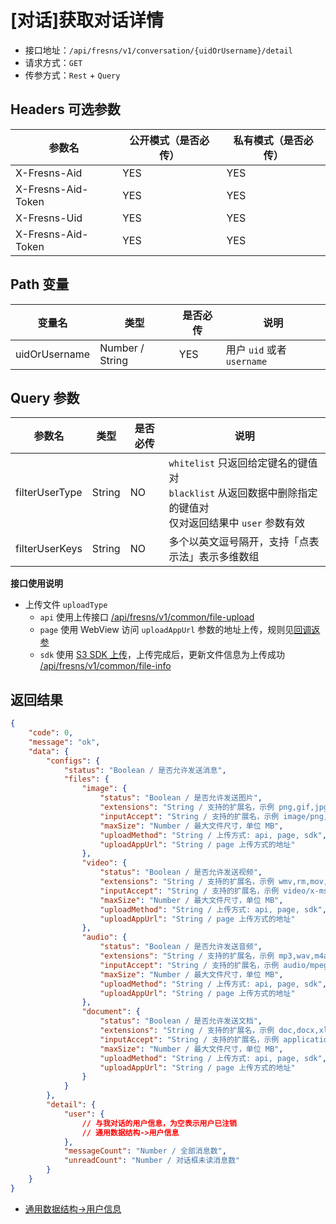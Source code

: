 # [对话]获取对话详情

- 接口地址：`/api/fresns/v1/conversation/{uidOrUsername}/detail`
- 请求方式：`GET`
- 传参方式：`Rest` + `Query`

## Headers 可选参数

| 参数名 | 公开模式（是否必传） | 私有模式（是否必传） |
| --- | --- | --- |
| X-Fresns-Aid | YES | YES |
| X-Fresns-Aid-Token | YES | YES |
| X-Fresns-Uid | YES | YES |
| X-Fresns-Aid-Token | YES | YES |

## Path 变量

| 变量名 | 类型 | 是否必传 | 说明 |
| --- | --- | --- | --- |
| uidOrUsername | Number / String | YES | 用户 `uid` 或者 `username` |

## Query 参数

| 参数名 | 类型 | 是否必传 | 说明 |
| --- | --- | --- | --- |
| filterUserType | String | NO | `whitelist` 只返回给定键名的键值对<br>`blacklist` 从返回数据中删除指定的键值对<br>仅对返回结果中 `user` 参数有效 |
| filterUserKeys | String | NO | 多个以英文逗号隔开，支持「点表示法」表示多维数组 |

**接口使用说明**

- 上传文件 `uploadType`
    - `api` 使用上传接口 [/api/fresns/v1/common/file-upload](../common/file-upload.md)
    - `page` 使用 WebView 访问 `uploadAppUrl` 参数的地址上传，规则见[回调返参](../../reference/callback/index.md)
    - `sdk` 使用 [S3 SDK 上传](../common/file-upload-token.md)，上传完成后，更新文件信息为上传成功 [/api/fresns/v1/common/file-info](../common/file-update.md)

## 返回结果

```json
{
    "code": 0,
    "message": "ok",
    "data": {
        "configs": {
            "status": "Boolean / 是否允许发送消息",
            "files": {
                "image": {
                    "status": "Boolean / 是否允许发送图片",
                    "extensions": "String / 支持的扩展名，示例 png,gif,jpg,jpeg,bmp,heic",
                    "inputAccept": "String / 支持的扩展名，示例 image/png,image/gif,image/jpeg,image/jpeg,image/bmp",
                    "maxSize": "Number / 最大文件尺寸，单位 MB",
                    "uploadMethod": "String / 上传方式: api, page, sdk",
                    "uploadAppUrl": "String / page 上传方式的地址"
                },
                "video": {
                    "status": "Boolean / 是否允许发送视频",
                    "extensions": "String / 支持的扩展名，示例 wmv,rm,mov,mpeg,mp4,3gp,flv,avi,rmvb",
                    "inputAccept": "String / 支持的扩展名，示例 video/x-ms-wmv,application/vnd.rn-realmedia,video/quicktime,video/mpeg,video/mp4,video/3gpp,video/x-flv,video/x-msvideo,application/vnd.rn-realmedia-vbr",
                    "maxSize": "Number / 最大文件尺寸，单位 MB",
                    "uploadMethod": "String / 上传方式: api, page, sdk",
                    "uploadAppUrl": "String / page 上传方式的地址"
                },
                "audio": {
                    "status": "Boolean / 是否允许发送音频",
                    "extensions": "String / 支持的扩展名，示例 mp3,wav,m4a",
                    "inputAccept": "String / 支持的扩展名，示例 audio/mpeg,audio/x-wav,audio/mp4",
                    "maxSize": "Number / 最大文件尺寸，单位 MB",
                    "uploadMethod": "String / 上传方式: api, page, sdk",
                    "uploadAppUrl": "String / page 上传方式的地址"
                },
                "document": {
                    "status": "Boolean / 是否允许发送文档",
                    "extensions": "String / 支持的扩展名，示例 doc,docx,xls,xlsx,csv,ppt,pptx,pps,ppts,pdf,txt,md,markdown,rar,zip,7z,epub,mobi",
                    "inputAccept": "String / 支持的扩展名，示例 application/msword,application/vnd.openxmlformats-officedocument.wordprocessingml.document,application/vnd.ms-excel",
                    "maxSize": "Number / 最大文件尺寸，单位 MB",
                    "uploadMethod": "String / 上传方式: api, page, sdk",
                    "uploadAppUrl": "String / page 上传方式的地址"
                }
            }
        },
        "detail": {
            "user": {
                // 与我对话的用户信息，为空表示用户已注销
                // 通用数据结构->用户信息
            },
            "messageCount": "Number / 全部消息数",
            "unreadCount": "Number / 对话框未读消息数"
        }
    }
}
```

- [通用数据结构->用户信息](../../reference/data/user.md)
